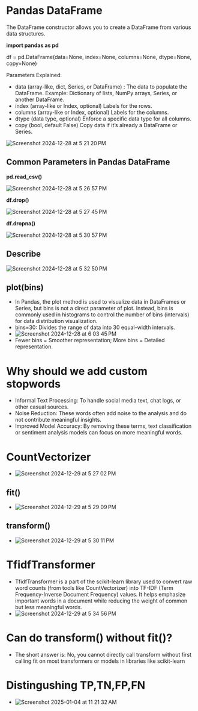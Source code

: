 # Pandas DataFrame
The DataFrame constructor allows you to create a DataFrame from various data structures.

**import pandas as pd**

df = pd.DataFrame(data=None, index=None, columns=None, dtype=None, copy=None)

Parameters Explained:
- data (array-like, dict, Series, or DataFrame) : The data to populate the DataFrame.
Example: Dictionary of lists, NumPy arrays, Series, or another DataFrame.
- index (array-like or Index, optional)
Labels for the rows.
- columns (array-like or Index, optional)
Labels for the columns.
- dtype (data type, optional)
Enforce a specific data type for all columns.
- copy (bool, default False)
Copy data if it’s already a DataFrame or Series.

![Screenshot 2024-12-28 at 5 21 20 PM](https://github.com/user-attachments/assets/7a304983-a034-46d5-a3c1-b685274b510b)

## Common Parameters in Pandas DataFrame

**pd.read_csv()**

![Screenshot 2024-12-28 at 5 26 57 PM](https://github.com/user-attachments/assets/24732f33-061b-4557-a7d7-fbb3376dad66)

**df.drop()**

![Screenshot 2024-12-28 at 5 27 45 PM](https://github.com/user-attachments/assets/7ef70721-3c60-493c-8fb1-15841044f30b)

**df.dropna()**

![Screenshot 2024-12-28 at 5 30 57 PM](https://github.com/user-attachments/assets/0baf20f9-e9b0-416b-8309-21f830d29958)

## Describe

![Screenshot 2024-12-28 at 5 32 50 PM](https://github.com/user-attachments/assets/496df020-c3ef-494e-9989-3d14968185fa)

## plot(bins)

- In Pandas, the plot method is used to visualize data in DataFrames or Series, but bins is not a direct parameter of plot. Instead, bins is commonly used in histograms to control the number of bins (intervals) for data distribution visualization.
- bins=30: Divides the range of data into 30 equal-width intervals.
- ![Screenshot 2024-12-28 at 6 03 45 PM](https://github.com/user-attachments/assets/2144f33d-6828-4ff1-886f-20bb35090509)
- Fewer bins = Smoother representation; More bins = Detailed representation.


# Why should we add custom stopwords
- Informal Text Processing: To handle social media text, chat logs, or other casual sources.
- Noise Reduction: These words often add noise to the analysis and do not contribute meaningful insights.
- Improved Model Accuracy: By removing these terms, text classification or sentiment analysis models can focus on more meaningful words.

# CountVectorizer
- ![Screenshot 2024-12-29 at 5 27 02 PM](https://github.com/user-attachments/assets/32420288-edc8-4f6e-aaf2-e3567be2a7dc)
## fit()
- ![Screenshot 2024-12-29 at 5 29 09 PM](https://github.com/user-attachments/assets/6e04357a-84f4-46dd-b4db-a750e8ed1406)
## transform()
- ![Screenshot 2024-12-29 at 5 30 11 PM](https://github.com/user-attachments/assets/e6aecc56-2ff5-4c9d-a09b-c3d442b0199f)
# TfidfTransformer
- TfidfTransformer is a part of the scikit-learn library used to convert raw word counts (from tools like CountVectorizer) into TF-IDF (Term Frequency-Inverse Document Frequency) values. It helps emphasize important words in a document while reducing the weight of common but less meaningful words.
- ![Screenshot 2024-12-29 at 5 34 56 PM](https://github.com/user-attachments/assets/9d722199-0a47-4789-8cd2-f62aac42ebee)

# Can do transform() without fit()?
- The short answer is: No, you cannot directly call transform without first calling fit on most transformers or models in libraries like scikit-learn

# Distingushing TP,TN,FP,FN
- ![Screenshot 2025-01-04 at 11 21 32 AM](https://github.com/user-attachments/assets/5fd52fe2-1da9-4229-a611-c27d40d2d619)






